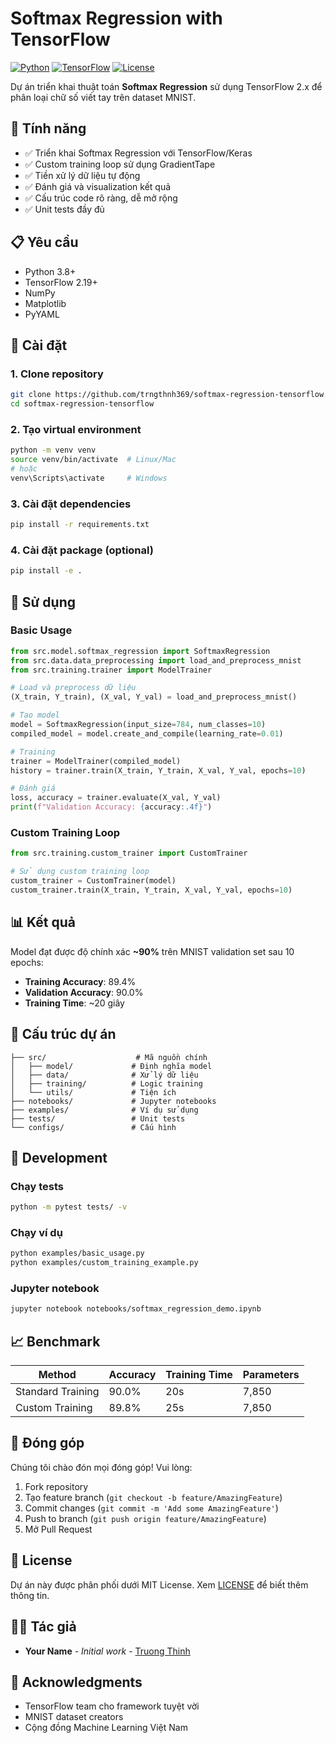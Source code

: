 # Softmax Regression with TensorFlow

[![Python](https://img.shields.io/badge/Python-3.8+-blue.svg)](https://www.python.org/)
[![TensorFlow](https://img.shields.io/badge/TensorFlow-2.19+-orange.svg)](https://tensorflow.org/)
[![License](https://img.shields.io/badge/License-MIT-green.svg)](LICENSE)

Dự án triển khai thuật toán **Softmax Regression** sử dụng TensorFlow 2.x để phân loại chữ số viết tay trên dataset MNIST.

## 🌟 Tính năng

- ✅ Triển khai Softmax Regression với TensorFlow/Keras
- ✅ Custom training loop sử dụng GradientTape
- ✅ Tiền xử lý dữ liệu tự động
- ✅ Đánh giá và visualization kết quả
- ✅ Cấu trúc code rõ ràng, dễ mở rộng
- ✅ Unit tests đầy đủ

## 📋 Yêu cầu

- Python 3.8+
- TensorFlow 2.19+
- NumPy
- Matplotlib
- PyYAML

## 🚀 Cài đặt

### 1. Clone repository

```bash
git clone https://github.com/trngthnh369/softmax-regression-tensorflow.git
cd softmax-regression-tensorflow
```

### 2. Tạo virtual environment

```bash
python -m venv venv
source venv/bin/activate  # Linux/Mac
# hoặc
venv\Scripts\activate     # Windows
```

### 3. Cài đặt dependencies

```bash
pip install -r requirements.txt
```

### 4. Cài đặt package (optional)

```bash
pip install -e .
```

## 📖 Sử dụng

### Basic Usage

```python
from src.model.softmax_regression import SoftmaxRegression
from src.data.data_preprocessing import load_and_preprocess_mnist
from src.training.trainer import ModelTrainer

# Load và preprocess dữ liệu
(X_train, Y_train), (X_val, Y_val) = load_and_preprocess_mnist()

# Tạo model
model = SoftmaxRegression(input_size=784, num_classes=10)
compiled_model = model.create_and_compile(learning_rate=0.01)

# Training
trainer = ModelTrainer(compiled_model)
history = trainer.train(X_train, Y_train, X_val, Y_val, epochs=10)

# Đánh giá
loss, accuracy = trainer.evaluate(X_val, Y_val)
print(f"Validation Accuracy: {accuracy:.4f}")
```

### Custom Training Loop

```python
from src.training.custom_trainer import CustomTrainer

# Sử dụng custom training loop
custom_trainer = CustomTrainer(model)
custom_trainer.train(X_train, Y_train, X_val, Y_val, epochs=10)
```

## 📊 Kết quả

Model đạt được độ chính xác **~90%** trên MNIST validation set sau 10 epochs:

- **Training Accuracy**: 89.4%
- **Validation Accuracy**: 90.0%
- **Training Time**: ~20 giây

## 📁 Cấu trúc dự án

```
├── src/                    # Mã nguồn chính
│   ├── model/             # Định nghĩa model
│   ├── data/              # Xử lý dữ liệu
│   ├── training/          # Logic training
│   └── utils/             # Tiện ích
├── notebooks/             # Jupyter notebooks
├── examples/              # Ví dụ sử dụng
├── tests/                 # Unit tests
└── configs/               # Cấu hình
```

## 🔧 Development

### Chạy tests

```bash
python -m pytest tests/ -v
```

### Chạy ví dụ

```bash
python examples/basic_usage.py
python examples/custom_training_example.py
```

### Jupyter notebook

```bash
jupyter notebook notebooks/softmax_regression_demo.ipynb
```

## 📈 Benchmark

| Method | Accuracy | Training Time | Parameters |
|--------|----------|---------------|------------|
| Standard Training | 90.0% | 20s | 7,850 |
| Custom Training | 89.8% | 25s | 7,850 |

## 🤝 Đóng góp

Chúng tôi chào đón mọi đóng góp! Vui lòng:

1. Fork repository
2. Tạo feature branch (`git checkout -b feature/AmazingFeature`)
3. Commit changes (`git commit -m 'Add some AmazingFeature'`)
4. Push to branch (`git push origin feature/AmazingFeature`)
5. Mở Pull Request

## 📄 License

Dự án này được phân phối dưới MIT License. Xem [LICENSE](LICENSE) để biết thêm thông tin.

## 👨‍💻 Tác giả

- **Your Name** - *Initial work* - [Truong Thinh](https://github.com/trngthnh369)

## 🙏 Acknowledgments

- TensorFlow team cho framework tuyệt vời
- MNIST dataset creators
- Cộng đồng Machine Learning Việt Nam